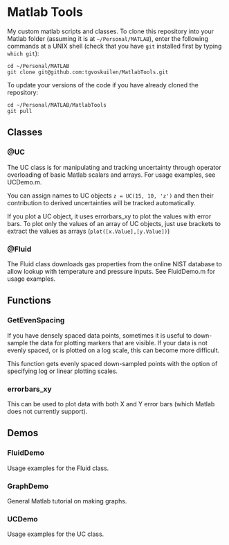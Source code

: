 Matlab Tools
============

My custom matlab scripts and classes. To clone this repository into your
Matlab folder (assuming it is at `~/Personal/MATLAB`), enter the following
commands at a UNIX shell (check that you have `git` installed first by typing
`which git`):

    cd ~/Personal/MATLAB
    git clone git@github.com:tgvoskuilen/MatlabTools.git
    
To update your versions of the code if you have already cloned the repository:

    cd ~/Personal/MATLAB/MatlabTools
    git pull



Classes
--------------------------

### @UC
The UC class is for manipulating and tracking uncertainty through operator
overloading of basic Matlab scalars and arrays. For usage examples, see
UCDemo.m.

You can assign names to UC objects `z = UC(15, 10, 'z')` and then their
contribution to derived uncertainties will be tracked automatically.

If you plot a UC object, it uses errorbars_xy to plot the values with error
bars. To plot only the values of an array of UC objects, just use brackets
to extract the values as arrays (`plot([x.Value],[y.Value])`)

### @Fluid
The Fluid class downloads gas properties from the online NIST database to
allow lookup with temperature and pressure inputs. See FluidDemo.m for
usage examples.


Functions
-------------------------

### GetEvenSpacing

If you have densely spaced data points, sometimes it is useful to down-sample
the data for plotting markers that are visible. If your data is not evenly
spaced, or is plotted on a log scale, this can become more difficult.

This function gets evenly spaced down-sampled points with the option of
specifying log or linear plotting scales.

### errorbars_xy

This can be used to plot data with both X and Y error bars (which Matlab does
not currently support).

Demos
------------------------

### FluidDemo

Usage examples for the Fluid class.

### GraphDemo

General Matlab tutorial on making graphs.

### UCDemo

Usage examples for the UC class.
